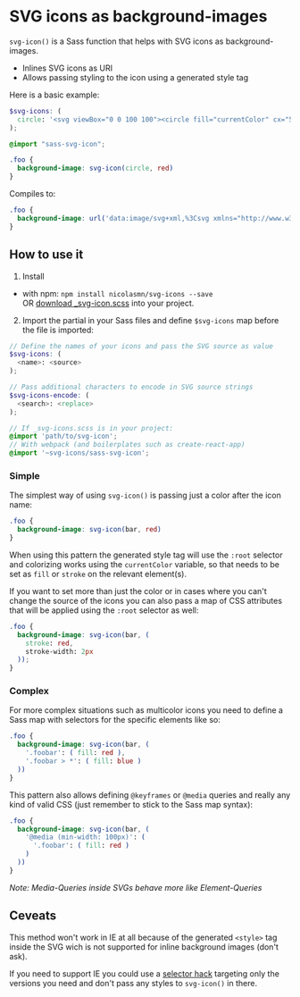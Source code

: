SVG icons as background-images
==============================

`svg-icon()` is a Sass function that helps with SVG icons as background-images.

- Inlines SVG icons as URI
- Allows passing styling to the icon using a generated style tag

Here is a basic example:
```scss
$svg-icons: (
  circle: '<svg viewBox="0 0 100 100"><circle fill="currentColor" cx="50" cy="50" r="50"></circle></svg>'
);

@import "sass-svg-icon";

.foo {
  background-image: svg-icon(circle, red)
}
```

Compiles to:
```css
.foo {
  background-image: url('data:image/svg+xml,%3Csvg xmlns="http://www.w3.org/2000/svg" viewBox="0 0 100 100"%3E%3Cdefs%3E%3Cstyle%3E:root{color:red;}%3C/style%3E%3C/defs%3E%3Ccircle fill="currentColor" cx="50" cy="50" r="50"%3E%3C/circle%3E%3C/svg%3E');
}
```

## How to use it

1. Install
  - with npm: `npm install nicolasmn/svg-icons --save`  
    OR [download _svg-icon.scss]() into your project.

2. Import the partial in your Sass files and define `$svg-icons` map before the file is imported:

  ```scss
  // Define the names of your icons and pass the SVG source as value
  $svg-icons: (
    <name>: <source>
  );

  // Pass additional characters to encode in SVG source strings
  $svg-icons-encode: (
    <search>: <replace>
  );

  // If _svg-icons.scss is in your project:
  @import 'path/to/svg-icon';
  // With webpack (and boilerplates such as create-react-app)
  @import '~svg-icons/sass-svg-icon';
  ```

### Simple

The simplest way of using `svg-icon()` is passing just a color after the icon name:

```scss
.foo {
  background-image: svg-icon(bar, red)
}
```

When using this pattern the generated style tag will use the `:root` selector and colorizing works using the `currentColor` variable, so that needs to be set as `fill` or `stroke` on the relevant element(s).

If you want to set more than just the color or in cases where you can't change the source of the icons you can also pass a map of CSS attributes that will be applied using the `:root` selector as well:

```scss
.foo {
  background-image: svg-icon(bar, (
    stroke: red,
    stroke-width: 2px
  ));
}
```

### Complex

For more complex situations such as multicolor icons you need to define a Sass map with selectors for the specific elements like so:

```scss
.foo {
  background-image: svg-icon(bar, (
    '.foobar': ( fill: red ),
    '.foobar > *': ( fill: blue )
  ))
}
```

This pattern also allows defining `@keyframes` or `@media` queries and really any kind of valid CSS (just remember to stick to the Sass map syntax):

```scss
.foo {
  background-image: svg-icon(bar, (
    '@media (min-width: 100px)': (
      '.foobar': ( fill: red )
    )
  ))
}
```

_Note: Media-Queries inside SVGs behave more like Element-Queries_

## Ceveats

This method won't work in IE at all because of the generated `<style>` tag inside the SVG wich is not supported for inline background images (don't ask).

If you need to support IE you could use a [selector hack](http://browserhacks.com/) targeting only the versions you need and don't pass any styles to `svg-icon()` in there.
